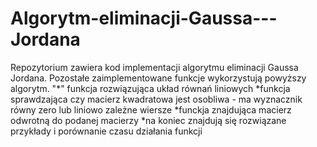# Algorytm-eliminacji-Gaussa---Jordana
Repozytorium zawiera kod implementacji algorytmu eliminacji Gaussa Jordana.
Pozostałe zaimplementowane funkcje wykorzystują powyższy algorytm.
"*" funkcja rozwiązująca układ równań liniowych
*funkcja sprawdzająca czy macierz kwadratowa jest osobliwa - ma wyznacznik równy zero lub liniowo zależne wiersze
*funckja znajdująca macierz odwrotną do podanej macierzy
*na koniec znajdują się rozwiązane przykłady i porównanie czasu działania funkcji 

